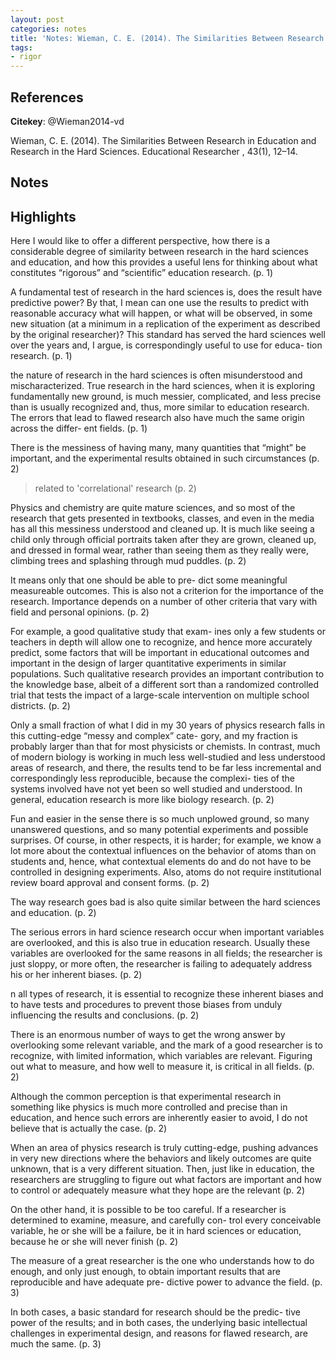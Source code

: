 ```yaml
---
layout: post
categories: notes
title: 'Notes: Wieman, C. E. (2014). The Similarities Between Research in Education and Research in the Hard Sciences'
tags:
- rigor
---
```


## References

**Citekey**: @Wieman2014-vd

Wieman, C. E. (2014). The Similarities Between Research in Education and Research in the Hard Sciences. Educational Researcher , 43(1), 12–14.

## Notes

## Highlights

Here I would like to offer a different perspective, how there is a considerable degree of similarity between research in the hard sciences and education, and how this provides a useful lens for thinking about what constitutes “rigorous” and “scientific” education research. (p. 1)

A fundamental test of research in the hard sciences is, does the result have predictive power? By that, I mean can one use the results to predict with reasonable accuracy what will happen, or what will be observed, in some new situation (at a minimum in a replication of the experiment as described by the original researcher)? This standard has served the hard sciences well over the years and, I argue, is correspondingly useful to use for educa- tion research. (p. 1)

the nature of research in the hard sciences is often misunderstood and mischaracterized. True research in the hard sciences, when it is exploring fundamentally new ground, is much messier, complicated, and less precise than is usually recognized and, thus, more similar to education research. The errors that lead to flawed research also have much the same origin across the differ- ent fields. (p. 1)

There is the messiness of having many, many quantities that “might” be important, and the experimental results obtained in such circumstances (p. 2)

> related to 'correlational' research (p. 2)

Physics and chemistry are quite mature sciences, and so most of the research that gets presented in textbooks, classes, and even in the media has all this messiness understood and cleaned up. It is much like seeing a child only through official portraits taken after they are grown, cleaned up, and dressed in formal wear, rather than seeing them as they really were, climbing trees and splashing through mud puddles. (p. 2)

It means only that one should be able to pre- dict some meaningful measureable outcomes. This is also not a criterion for the importance of the research. Importance depends on a number of other criteria that vary with field and personal opinions. (p. 2)

For example, a good qualitative study that exam- ines only a few students or teachers in depth will allow one to recognize, and hence more accurately predict, some factors that will be important in educational outcomes and important in the design of larger quantitative experiments in similar populations. Such qualitative research provides an important contribution to the knowledge base, albeit of a different sort than a randomized controlled trial that tests the impact of a large-scale intervention on multiple school districts. (p. 2)

Only a small fraction of what I did in my 30 years of physics research falls in this cutting-edge “messy and complex” cate- gory, and my fraction is probably larger than that for most physicists or chemists. In contrast, much of modern biology is working in much less well-studied and less understood areas of research, and there, the results tend to be far less incremental and correspondingly less reproducible, because the complexi- ties of the systems involved have not yet been so well studied and understood. In general, education research is more like biology research. (p. 2)

Fun and easier in the sense there is so much unplowed ground, so many unanswered questions, and so many potential experiments and possible surprises. Of course, in other respects, it is harder; for example, we know a lot more about the contextual influences on the behavior of atoms than on students and, hence, what contextual elements do and do not have to be controlled in designing experiments. Also, atoms do not require institutional review board approval and consent forms. (p. 2)

The way research goes bad is also quite similar between the hard sciences and education. (p. 2)

The serious errors in hard science research occur when important variables are overlooked, and this is also true in education research. Usually these variables are overlooked for the same reasons in all fields; the researcher is just sloppy, or more often, the researcher is failing to adequately address his or her inherent biases. (p. 2)

n all types of research, it is essential to recognize these inherent biases and to have tests and procedures to prevent those biases from unduly influencing the results and conclusions. (p. 2)

There is an enormous number of ways to get the wrong answer by overlooking some relevant variable, and the mark of a good researcher is to recognize, with limited information, which variables are relevant. Figuring out what to measure, and how well to measure it, is critical in all fields. (p. 2)

Although the common perception is that experimental research in something like physics is much more controlled and precise than in education, and hence such errors are inherently easier to avoid, I do not believe that is actually the case. (p. 2)

When an area of physics research is truly cutting-edge, pushing advances in very new directions where the behaviors and likely outcomes are quite unknown, that is a very different situation. Then, just like in education, the researchers are struggling to figure out what factors are important and how to control or adequately measure what they hope are the relevant (p. 2)

On the other hand, it is possible to be too careful. If a researcher is determined to examine, measure, and carefully con- trol every conceivable variable, he or she will be a failure, be it in hard sciences or education, because he or she will never finish (p. 2)

The measure of a great researcher is the one who understands how to do enough, and only just enough, to obtain important results that are reproducible and have adequate pre- dictive power to advance the field. (p. 3)

In both cases, a basic standard for research should be the predic- tive power of the results; and in both cases, the underlying basic intellectual challenges in experimental design, and reasons for flawed research, are much the same. (p. 3)
